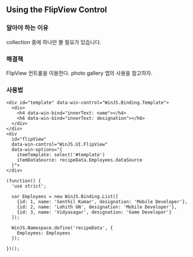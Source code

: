 ## Using the FlipView Control

### 알아야 하는 이유

collection 중에 하나만 볼 필요가 있습니다.

### 해결책

FlipView 컨트롤을 이용한다. photo gallery 앱의 사용을 참고하자.

### 사용법

```
<div id="template" data-win-control="WinJS.Binding.Template">
  <div>
    <h4 data-win-bind="innerText: name"></h4>
    <h6 data-win-bind="innerText: designation"></h6>
  </div>
</div>
<div
  id="flipView"
  data-win-control="WinJS.UI.FlipView"
  data-win-options="{
    itemTemplate: select('#template')
    itemDataSource: recipeData.Employees.dataSource
  }">
</div>
```

```
(function() {
  'use strict';
  
  var Employees = new WinJS.Binding.List([
    {id: 1, name: 'Senthil Kumar', designation: 'Mobile Developer'},
    {id: 2, name: 'Lohith GN', designation: 'Mobile Developer'},
    {id: 3, name: 'Vidyasagar', designation: 'Game Developer'}
  ]);
  
  WinJS.Namespace.define('recipeData', {
    Employees: Employees
  });

})();
```